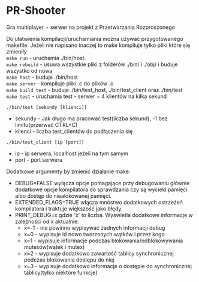 # PR-Shooter
Gra multiplayer + serwer na projekt z Przetwarzania Rozproszonego

Do ułatwienia kompilacji/uruchamiania można używać przygotowanego makefile. Jeżeli nie napisano inaczej to make kompiluje tylko pliki które się zmieniły  
`make run` - uruchamia ./bin/host.  
`make rebuild` - usuwa wszystkie pliki z folderów ./bin/ i ./obj/ i buduje wszystko od nowa  
`make host` - buduje ./bin/host  
`make server` - kompiluje pliki .c do plików .o  
`make build_test` - buduje ./bin/test_host, ./bin/test_client oraz ./bin/test  
`make test` - uruchamia test - serwer + 4 klientów na kilka sekund  

`./bin/test [sekundy [klienci]]`  
- sekundy - Jak długo ma pracować test(liczba sekund), -1 bez limitu(przerwać CTRL+C)  
- klienci - liczba test_clientów do podłączenia się  
  
`./bin/test_client [ip [port]]`  
- ip - ip serwera, localhost jeżeli na tym samym
- port - port serwera

Dodatkowe argumenty by zmienić działanie make:  
- DEBUG=FALSE wyłącza opcje pomagające przy debugowaniu głównie dodatkowe opcje kompilatora do sprawdzania czy są wycieki pamięci albo dostęp do niealokowanej pamięci.  
- EXTENDED_FLAGS=TRUE włącza mnóstwo dodatkowych ostrzeżeń kompilatora i traktuje większość jako błędy.  
- PRINT_DEBUG=x gdzie 'x' to liczba. Wyświetla dodatkowe informacje w zależności od x aktualnie:
    - x=-1 - nie powinno wypisywać żadnych informacji debug
    - x=0 - wypisuje id nowo tworzonych wątków i przez kogo
    - x=1 - wypisuje informacje podczas blokowania/odblokowywania mutexów(wątek i mutex)  
    - x=2 - wypisuje dodatkowo zawartość tablicy synchronicznej podczas blokowania dostępu do niej  
    - x=3 - wypisuje dodatkowo informacje o dostępie do synchronicznej tablicy(tylko niektóre funkcje)  
    